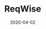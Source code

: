 ---
title: ReqWise
eventType: project
date: 2020-04-02
thumbnail: reqwise
blurb: Created ReqWise, an easier way for web developers and digital agencies to understand their customer's needs. Brainstorm requirements, propose designs, and get stakeholder sign-off.
tags: [svelte, fastify, postgres, gcp]
website: https://reqwise.com
---
